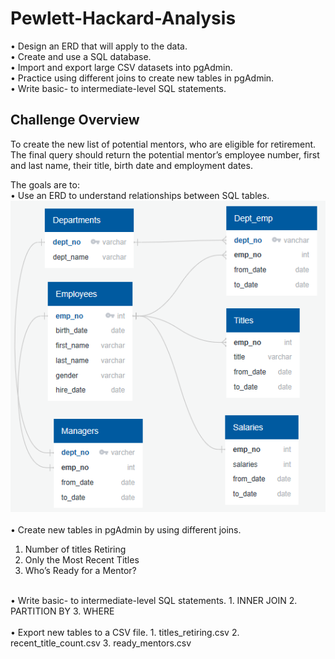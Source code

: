 # Pewlett-Hackard-Analysis
•	Design an ERD that will apply to the data. <br />
•	Create and use a SQL database. <br />
•	Import and export large CSV datasets into pgAdmin. <br />
•	Practice using different joins to create new tables in pgAdmin. <br />
•	Write basic- to intermediate-level SQL statements. 

## Challenge Overview
To create the new list of potential mentors, who are eligible for retirement. The final query should return the potential mentor’s employee number, first and last name, their title, birth date and employment dates.

The goals are to: <br />
•	Use an ERD to understand relationships between SQL tables.
![](EmployeeDB.PNG) <br />
<br />
•	Create new tables in pgAdmin by using different joins.
  1. Number of titles Retiring
  2. Only the Most Recent Titles
  3. Who’s Ready for a Mentor? <br />
<br />
•	Write basic- to intermediate-level SQL statements.
  1. INNER JOIN
  2. PARTITION BY
  3. WHERE <br />
<br />
•	Export new tables to a CSV file.
  1. titles_retiring.csv
  2. recent_title_count.csv
  3. ready_mentors.csv
